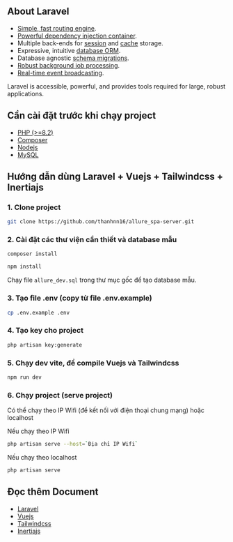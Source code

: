 ## About Laravel

- [Simple, fast routing engine](https://laravel.com/docs/routing).
- [Powerful dependency injection container](https://laravel.com/docs/container).
- Multiple back-ends for [session](https://laravel.com/docs/session) and [cache](https://laravel.com/docs/cache) storage.
- Expressive, intuitive [database ORM](https://laravel.com/docs/eloquent).
- Database agnostic [schema migrations](https://laravel.com/docs/migrations).
- [Robust background job processing](https://laravel.com/docs/queues).
- [Real-time event broadcasting](https://laravel.com/docs/broadcasting).

Laravel is accessible, powerful, and provides tools required for large, robust applications.

## Cần cài đặt trước khi chạy project
- [PHP (>=8.2)](https://www.php.net/manual/en/install.php)
- [Composer](https://getcomposer.org/download/)
- [Nodejs](https://nodejs.org/en/download/)
- [MySQL](https://dev.mysql.com/downloads/)

## Hướng dẫn dùng Laravel + Vuejs + Tailwindcss + Inertiajs

### 1. Clone project

```bash
git clone https://github.com/thanhnn16/allure_spa-server.git
```

### 2. Cài đặt các thư viện cần thiết và database mẫu

```bash
composer install
```
```bash
npm install
```

Chạy file `allure_dev.sql` trong thư mục gốc để tạo database mẫu.

### 3. Tạo file .env (copy từ file .env.example)

```bash
cp .env.example .env
```

### 4. Tạo key cho project

```bash
php artisan key:generate
```

### 5. Chạy dev vite, để compile Vuejs và Tailwindcss
```bash
npm run dev
```

### 6. Chạy project (serve project)
Có thể chạy theo IP Wifi (để kết nối với điện thoại chung mạng) hoặc localhost

Nếu chạy theo IP Wifi
```bash
php artisan serve --host=`Địa chỉ IP Wifi`
```

Nếu chạy theo localhost
```bash
php artisan serve
```

## Đọc thêm Document
- [Laravel](https://laravel.com/docs)
- [Vuejs](https://vuejs.org/guide/introduction.html)
- [Tailwindcss](https://tailwindcss.com/docs)
- [Inertiajs](https://inertiajs.com/)
